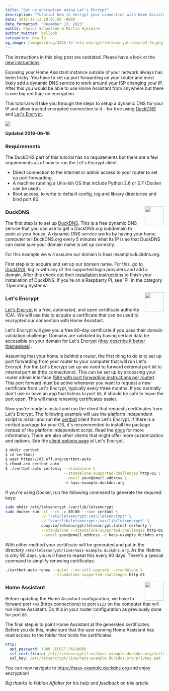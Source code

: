 ```yaml
---
title: "Set up encryption using Let's Encrypt"
description: "Tutorial how to encrypt your connection with Home Assistant."
date: 2015-12-13 10:05:00 -0800
date_formatted: "December 13, 2015"
author: Paulus Schoutsen & Martin Hjelmare
author_twitter: balloob
categories: How-To
og_image: /images/blog/2015-12-lets-encrypt/letsencrypt-secured-fb.png
---
```


<p class='note'>
The instructions in this blog post are outdated. Please have a look at the <a href='/blog/2017/09/27/effortless-encryption-with-lets-encrypt-and-duckdns/'>new instructions</a>.
</p>

Exposing your Home Assistant instance outside of your network always has been tricky. You have to set up port forwarding on your router and most likely add a dynamic DNS service to work around your ISP changing your IP. After this you would be able to use Home Assistant from anywhere but there is one big red flag: no encryption.

This tutorial will take you through the steps to setup a dynamic DNS for your IP and allow trusted encrypted connection to it - for free using [DuckDNS] and [Let's Encrypt].

<p class='img'>
<img src='/images/blog/2015-12-lets-encrypt/letsencrypt-secured.png' />
</p>

<!--more-->

**Updated 2016-06-18**

### Requirements

The DuckDNS part of this tutorial has no requirements but there are a few requirements as of now to run the Let's Encrypt client.

 - Direct connection to the internet or admin access to your router to set up port forwarding.
 - A machine running a Unix-ish OS that include Python 2.6 or 2.7 (Docker can be used).
 - Root access, to write to default config, log and library directories and bind port 80.

<img src='/images/supported_brands/duckdns.png' style='clear: right; border:none; box-shadow: none; float: right; margin-left: 8px; margin-bottom: 8px;' width='60' />

### DuckDNS

The first step is to set up [DuckDNS]. This is a free dynamic DNS service that you can use to get a DuckDNS.org subdomain to point at your house. A dynamic DNS service works by having your home computer tell DuckDNS.org every 5 minutes what its IP is so that DuckDNS can make sure your domain name is set up correctly.

For this example we will assume our domain is hass-example.duckdns.org.

First step is to acquire and set up our domain name. For this, go to [DuckDNS], log in with any of the supported login providers and add a domain. After this check out their [installation instructions][duckdns-install] to finish your installation of DuckDNS. If you're on a Raspberry Pi, see 'Pi' in the category 'Operating Systems'.

<img src='/images/supported_brands/letsencrypt.png' style='clear: right; border:none; box-shadow: none; float: right; margin-left: 8px; margin-bottom: 8px;' width='60' />

### Let's Encrypt

[Let's Encrypt] is a free, automated, and open certificate authority (CA). We will use this to acquire a certificate that can be used to encrypted our connection with Home Assistant.

Let's Encrypt will give you a free 90-day certificate if you pass their domain validation challenge. Domains are validated by having certain data be accessible on your domain for Let's Encrypt ([they describe it better themselves][letsencrypt-technology]).

Assuming that your home is behind a router, the first thing to do is to set up port forwarding from your router to your computer that will run Let's Encrypt. For the Let's Encrypt set up we need to forward external port `80` to internal port `80` (http connections). This can be set up by accessing your router admin interface ([Site with port forwarding instructions per router][port-forward]). This port forward must be active whenever you want to request a new certificate from Let's Encrypt, typically every three months. If you normally don't use or have an app that listens to port `80`, it should be safe to leave the port open. This will make renewing certificates easier.

Now you're ready to install and run the client that requests certificates from Let's Encrypt. The following example will use the platform independent script to install and run the [certbot][certbot] client from Let's Encrypt. If there is a certbot package for your OS, it's recommended to install the package instead of the platform independent script. Read the [docs][certbot] for more information. There are also other clients that might offer more customization and options. See the [client options page][letsencrypt-clients] at Let's Encrypt.

```bash
$ mkdir certbot
$ cd certbot/
$ wget https://dl.eff.org/certbot-auto
$ chmod a+x certbot-auto
$ ./certbot-auto certonly --standalone \
                          --standalone-supported-challenges http-01 \
                          --email your@email.address \
                          -d hass-example.duckdns.org
```

If you're using Docker, run the following command to generate the required keys:

```bash
sudo mkdir /etc/letsencrypt /var/lib/letsencrypt
sudo docker run -it --rm -p 80:80 --name certbot \
                -v "/etc/letsencrypt:/etc/letsencrypt" \
                -v "/var/lib/letsencrypt:/var/lib/letsencrypt" \
                quay.io/letsencrypt/letsencrypt:latest certonly \
                --standalone --standalone-supported-challenges http-01 \
                --email your@email.address -d hass-example.duckdns.org
```

With either method your certificate will be generated and put in the directory `/etc/letsencrypt/live/hass-example.duckdns.org`. As the lifetime is only 90 days, you will have to repeat this every 90 days. There's a special command to simplify renewing certificates:

```bash
./certbot-auto renew --quiet --no-self-upgrade --standalone \
                     --standalone-supported-challenges http-01
```

<img width="60" src="/images/favicon-192x192.png" style='float: right; border:none; box-shadow: none;'>

### Home Assistant

Before updating the Home Assistant configuration, we have to forward port `443` (https connections) to port `8123` on the computer that will run Home Assistant. Do this in your router configuration as previously done for port `80`.

The final step is to point Home Assistant at the generated certificates. Before you do this, make sure that the user running Home Assistant has read access to the folder that holds the certificates.

```yaml
http:
  api_password: YOUR_SECRET_PASSWORD
  ssl_certificate: /etc/letsencrypt/live/hass-example.duckdns.org/fullchain.pem
  ssl_key: /etc/letsencrypt/live/hass-example.duckdns.org/privkey.pem
```

You can now navigate to https://hass-example.duckdns.org and enjoy encryption!

_Big thanks to Fabian Affolter for his help and feedback on this article._

[DuckDNS]: https://duckdns.org
[duckdns-install]: https://www.duckdns.org/install.jsp
[Let's Encrypt]: https://letsencrypt.org
[letsencrypt-technology]: https://letsencrypt.org/how-it-works/
[letsencrypt-clients]: https://letsencrypt.org/docs/client-options/
[port-forward]: http://portforward.com
[certbot]: https://certbot.eff.org/
